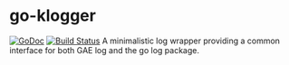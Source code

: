# go-klogger
[![GoDoc](https://godoc.org/github.com/koffeinsource/go-klogger?status.svg)](https://godoc.org/github.com/koffeinsource/go-klogger)
[![Build Status](https://travis-ci.org/koffeinsource/go-klogger.svg?branch=master)](https://travis-ci.org/koffeinsource/go-klogger)
A minimalistic log wrapper providing a common interface for both GAE log and the go log package.
